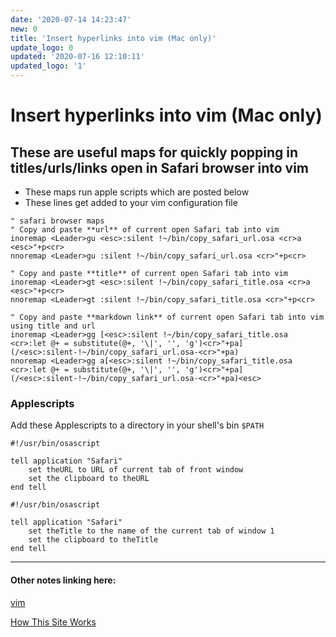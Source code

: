 ```yaml
---
date: '2020-07-14 14:23:47'
new: 0
title: 'Insert hyperlinks into vim (Mac only)'
update_logo: 0
updated: '2020-07-16 12:10:11'
updated_logo: '1'
---
```

# Insert hyperlinks into vim (Mac only)

## These are useful maps for quickly popping in titles/urls/links open in Safari browser into vim

* These maps run apple scripts which are posted below
* These lines get added to your vim configuration file

```vim
" safari browser maps
" Copy and paste **url** of current open Safari tab into vim
inoremap <Leader>gu <esc>:silent !~/bin/copy_safari_url.osa <cr>a <esc>"+p<cr>
nnoremap <Leader>gu :silent !~/bin/copy_safari_url.osa <cr>"+p<cr>

" Copy and paste **title** of current open Safari tab into vim
inoremap <Leader>gt <esc>:silent !~/bin/copy_safari_title.osa <cr>a <esc>"+p<cr>
nnoremap <Leader>gt :silent !~/bin/copy_safari_title.osa <cr>"+p<cr>

" Copy and paste **markdown link** of current open Safari tab into vim using title and url
inoremap <Leader>gg [<esc>:silent !~/bin/copy_safari_title.osa <cr>:let @+ = substitute(@+, '\|', '', 'g')<cr>"+pa](/<esc>:silent-!~/bin/copy_safari_url.osa-<cr>"+pa)
nnoremap <Leader>gg a[<esc>:silent !~/bin/copy_safari_title.osa <cr>:let @+ = substitute(@+, '\|', '', 'g')<cr>"+pa](/<esc>:silent-!~/bin/copy_safari_url.osa-<cr>"+pa)<esc>
```

### Applescripts

Add these Applescripts to a directory in your shell's bin `$PATH`

```applescript
#!/usr/bin/osascript

tell application "Safari"
	set theURL to URL of current tab of front window
	set the clipboard to theURL
end tell
```

```applescript
#!/usr/bin/osascript

tell application "Safari"
	set theTitle to the name of the current tab of window 1
	set the clipboard to theTitle
end tell
```

---
#### Other notes linking here:

[vim](/vim)

[How This Site Works](/How-this-site-is-built)
